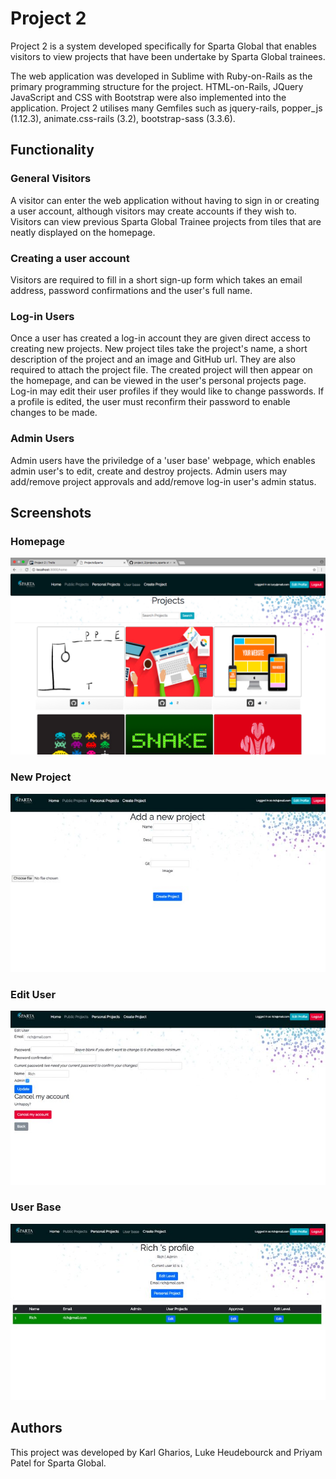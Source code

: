 # Project 2

Project 2 is a system developed specifically for Sparta Global that enables visitors to view projects that have been undertake by Sparta Global trainees.

The web application was developed in Sublime with Ruby-on-Rails as the primary programming structure for the project. HTML-on-Rails, JQuery JavaScript and CSS with Bootstrap were also implemented into the application. Project 2 utilises many Gemfiles such as jquery-rails, popper_js (1.12.3), animate.css-rails (3.2), bootstrap-sass (3.3.6).

## Functionality
### General Visitors
A visitor can enter the web application without having to sign in or creating a user account, although visitors may create accounts if they wish to. Visitors can view previous Sparta Global Trainee projects from tiles that are neatly displayed on the homepage.

### Creating a user account
Visitors are required to fill in a short sign-up form which takes an email address, password confirmations and the user's full name.

### Log-in Users
Once a user has created a log-in account they are given direct access to creating new projects. New project tiles take the project's name, a short description of the project and an image and GitHub url. They are also required to attach the project file. The created project will then appear on the homepage, and can be viewed in the user's personal projects page. Log-in may edit their user profiles if they would like to change passwords. If a profile is edited, the user must reconfirm their password to enable changes to be made.

### Admin Users
Admin users have the priviledge of a 'user base' webpage, which enables admin user's to edit, create and destroy projects. Admin users may add/remove project approvals and add/remove log-in user's admin status.

## Screenshots
### Homepage
![A screenshot of the homepage](app/assets/images/homepage_screenshot.png)

### New Project
![A screenshot of the new project page](app/assets/images/new_project_screenshot.jpg)

### Edit User
![A screenshot of the edit user page](app/assets/images/edit_user_screenshot.jpg)

### User Base
![A screenshot of the admin user base page](app/assets/images/user_base_screenshot.jpg)

## Authors
This project was developed by Karl Gharios, Luke Heudebourck and Priyam Patel for Sparta Global.